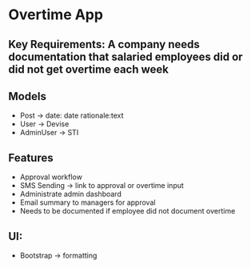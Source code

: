 # Overtime App

## Key Requirements: A company needs documentation that salaried employees did or did not get overtime each week

## Models
- Post -> date: date rationale:text
- User -> Devise
- AdminUser -> STI

## Features
- Approval workflow
- SMS Sending -> link to approval or overtime input
- Administrate admin dashboard
- Email summary to managers for approval
- Needs to be documented if employee did not document overtime

## UI:
- Bootstrap -> formatting